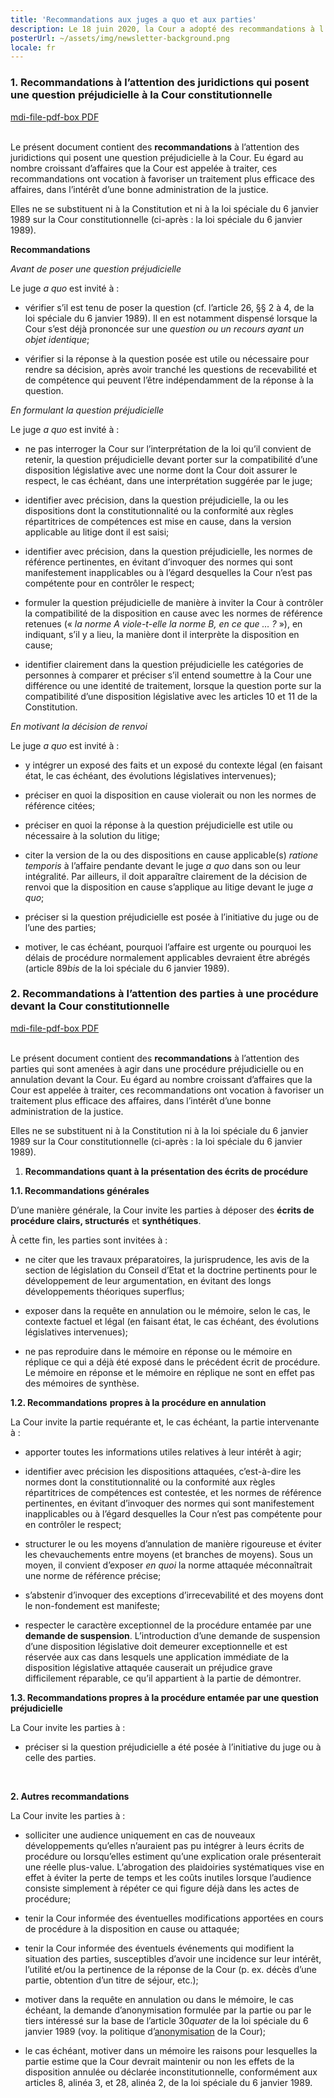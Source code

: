 ```yaml
---
title: 'Recommandations aux juges a quo et aux parties'
description: Le 18 juin 2020, la Cour a adopté des recommandations à l’attention, d’une part, des juridictions susceptibles de lui poser une question préjudicielle et, d’autre part, des parties à une procédure devant la Cour. Eu égard au nombre croissant d’affaires que la Cour est appelée à traiter, ces recommandations ont vocation à favoriser un traitement plus efficace des affaires, dans l’intérêt d’une bonne administration de la justice.'
posterUrl: ~/assets/img/newsletter-background.png
locale: fr
---
```


### 1\. Recommandations à l’attention des juridictions qui posent une question préjudicielle à la Cour constitutionnelle

<a href="https://www.const-court.be/public/common/fr/recommandationsjuges.pdf" aria-label="Cliquez sur le lien pour télécharger le pdf" target="blank"> <v-icon color="rgb(var(--v-theme-customRed))">mdi-file-pdf-box</v-icon> PDF</a><br/>
<br/>

Le présent document contient des **recommandations** à l’attention des juridictions qui posent une question préjudicielle à la Cour. Eu égard au nombre croissant d’affaires que la Cour est appelée à traiter, ces recommandations ont vocation à favoriser un traitement plus efficace des affaires, dans l’intérêt d’une bonne administration de la justice.

Elles ne se substituent ni à la Constitution et ni à la loi spéciale du 6 janvier 1989 sur la Cour constitutionnelle (ci-après : la loi spéciale du 6 janvier 1989).

**Recommandations**

_Avant de poser une question préjudicielle_

Le juge _a quo_ est invité à :

- vérifier s’il est tenu de poser la question (cf. l’article 26, §§ 2 à 4, de la loi spéciale du 6 janvier 1989). Il en est notamment dispensé lorsque la Cour s’est déjà prononcée sur une _question ou un recours ayant un objet identique_;

- vérifier si la réponse à la question posée est utile ou nécessaire pour rendre sa décision, après avoir tranché les questions de recevabilité et de compétence qui peuvent l’être indépendamment de la réponse à la question.

_En formulant la question préjudicielle_

Le juge _a quo_ est invité à :

- ne pas interroger la Cour sur l’interprétation de la loi qu’il convient de retenir, la question préjudicielle devant porter sur la compatibilité d’une disposition législative avec une norme dont la Cour doit assurer le respect, le cas échéant, dans une interprétation suggérée par le juge;

- identifier avec précision, dans la question préjudicielle, la ou les dispositions dont la constitutionnalité ou la conformité aux règles répartitrices de compétences est mise en cause, dans la version applicable au litige dont il est saisi;

- identifier avec précision, dans la question préjudicielle, les normes de référence pertinentes, en évitant d’invoquer des normes qui sont manifestement inapplicables ou à l’égard desquelles la Cour n’est pas compétente pour en contrôler le respect;

- formuler la question préjudicielle de manière à inviter la Cour à contrôler la compatibilité de la disposition en cause avec les normes de référence retenues (« _la norme A viole-t-elle la norme B, en ce que … ?_ »), en indiquant, s’il y a lieu, la manière dont il interprète la disposition en cause;

- identifier clairement dans la question préjudicielle les catégories de personnes à comparer et préciser s’il entend soumettre à la Cour une différence ou une identité de traitement, lorsque la question porte sur la compatibilité d’une disposition législative avec les articles 10 et 11 de la Constitution.

_En motivant la décision de renvoi_

Le juge _a quo_ est invité à :

- y intégrer un exposé des faits et un exposé du contexte légal (en faisant état, le cas échéant, des évolutions législatives intervenues);

- préciser en quoi la disposition en cause violerait ou non les normes de référence citées;

- préciser en quoi la réponse à la question préjudicielle est utile ou nécessaire à la solution du litige;

- citer la version de la ou des dispositions en cause applicable(s) _ratione temporis_ à l’affaire pendante devant le juge _a quo_ dans son ou leur intégralité. Par ailleurs, il doit apparaître clairement de la décision de renvoi que la disposition en cause s’applique au litige devant le juge _a quo_;

- préciser si la question préjudicielle est posée à l’initiative du juge ou de l’une des parties;

- motiver, le cas échéant, pourquoi l’affaire est urgente ou pourquoi les délais de procédure normalement applicables devraient être abrégés (article 89*bis* de la loi spéciale du 6 janvier 1989).

### 2\. Recommandations à l’attention des parties à une procédure devant la Cour constitutionnelle

<a href="https://www.const-court.be/public/common/fr/recommandationsparties.pdf" aria-label="Cliquez sur le lien pour télécharger le pdf" target="blank"> <v-icon color="rgb(var(--v-theme-customRed))">mdi-file-pdf-box</v-icon> PDF</a><br/>
<br/>

Le présent document contient des **recommandations** à l’attention des parties qui sont amenées à agir dans une procédure préjudicielle ou en annulation devant la Cour. Eu égard au nombre croissant d’affaires que la Cour est appelée à traiter, ces recommandations ont vocation à favoriser un traitement plus efficace des affaires, dans l’intérêt d’une bonne administration de la justice.

Elles ne se substituent ni à la Constitution ni à la loi spéciale du 6 janvier 1989 sur la Cour constitutionnelle (ci-après : la loi spéciale du 6 janvier 1989).

1.  **Recommandations quant à la présentation des écrits de procédure**

**1.1. Recommandations générales**

D’une manière générale, la Cour invite les parties à déposer des **écrits de procédure clairs, structurés** et **synthétiques**.

À cette fin, les parties sont invitées à :

- ne citer que les travaux préparatoires, la jurisprudence, les avis de la section de législation du Conseil d’Etat et la doctrine pertinents pour le développement de leur argumentation, en évitant des longs développements théoriques superflus;

- exposer dans la requête en annulation ou le mémoire, selon le cas, le contexte factuel et légal (en faisant état, le cas échéant, des évolutions législatives intervenues);

- ne pas reproduire dans le mémoire en réponse ou le mémoire en réplique ce qui a déjà été exposé dans le précédent écrit de procédure. Le mémoire en réponse et le mémoire en réplique ne sont en effet pas des mémoires de synthèse.

**1.2. Recommandations** **propres à la procédure en annulation**

La Cour invite la partie requérante et, le cas échéant, la partie intervenante à :

- apporter toutes les informations utiles relatives à leur intérêt à agir;

- identifier avec précision les dispositions attaquées, c’est-à-dire les normes dont la constitutionnalité ou la conformité aux règles répartitrices de compétences est contestée, et les normes de référence pertinentes, en évitant d’invoquer des normes qui sont manifestement inapplicables ou à l’égard desquelles la Cour n’est pas compétente pour en contrôler le respect;

- structurer le ou les moyens d’annulation de manière rigoureuse et éviter les chevauchements entre moyens (et branches de moyens). Sous un moyen, il convient d’exposer _en quoi_ la norme attaquée méconnaîtrait une norme de référence précise;

- s’abstenir d’invoquer des exceptions d’irrecevabilité et des moyens dont le non-fondement est manifeste;

- respecter le caractère exceptionnel de la procédure entamée par une **demande de suspension**. L’introduction d’une demande de suspension d’une disposition législative doit demeurer exceptionnelle et est réservée aux cas dans lesquels une application immédiate de la disposition législative attaquée causerait un préjudice grave difficilement réparable, ce qu’il appartient à la partie de démontrer.

**1.3. Recommandations propres à la procédure entamée par une question préjudicielle**

La Cour invite les parties à :

- préciser si la question préjudicielle a été posée à l’initiative du juge ou à celle des parties.

<br>

**2. Autres recommandations**

La Cour invite les parties à :

- solliciter une audience uniquement en cas de nouveaux développements qu’elles n’auraient pas pu intégrer à leurs écrits de procédure ou lorsqu’elles estiment qu’une explication orale présenterait une réelle plus-value. L’abrogation des plaidoiries systématiques vise en effet à éviter la perte de temps et les coûts inutiles lorsque l’audience consiste simplement à répéter ce qui figure déjà dans les actes de procédure;

- tenir la Cour informée des éventuelles modifications apportées en cours de procédure à la disposition en cause ou attaquée;

- tenir la Cour informée des éventuels événements qui modifient la situation des parties, susceptibles d’avoir une incidence sur leur intérêt, l’utilité et/ou la pertinence de la réponse de la Cour (p. ex. décès d’une partie, obtention d’un titre de séjour, etc.);

- motiver dans la requête en annulation ou dans le mémoire, le cas échéant, la demande d’anonymisation formulée par la partie ou par le tiers intéressé sur la base de l’article 30*quater* de la loi spéciale du 6 janvier 1989 (voy. la politique d’[anonymisation](/fr/rule/anonymization-policy) de la Cour);

- le cas échéant, motiver dans un mémoire les raisons pour lesquelles la partie estime que la Cour devrait maintenir ou non les effets de la disposition annulée ou déclarée inconstitutionnelle, conformément aux articles 8, alinéa 3, et 28, alinéa 2, de la loi spéciale du 6 janvier 1989.

